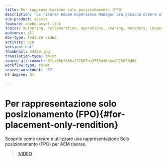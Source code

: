 ```yaml
---
title: Per rappresentazione solo posizionamento (FPO)
description: 'Le risorse Adobe Experience Manager ora possono essere utilizzate da designer e utenti creativi nelle loro applicazioni desktop Adobe Creative Cloud preferite. ’estensione Collegamento risorse di Adobe per Adobe Creative Cloud Enterprise estende la capacità di cercare e navigare, ordinare, visualizzare in anteprima, caricare risorse, estrarre, modificare, archiviare e visualizzare i metadati di AEM risorse in strumenti di Creative Cloud come  Adobe Photoshop,  InDesign e  Illustrator. '
sub-product: assets
feature: adobe-asset-link
topics: authoring, collaboration, operations, sharing, metadata, images, operations, renditions
audience: all
doc-type: feature video
activity: use
version: null
thumbnail: 34259.jpg
translation-type: tm+mt
source-git-commit: 67ca08bf386a217807da3755d46abed225050d02
workflow-type: tm+mt
source-wordcount: '87'
ht-degree: 0%

---
```



# Per rappresentazione solo posizionamento (FPO){#for-placement-only-rendition}

Scoprite come creare e utilizzare una rappresentazione Solo posizionamento (FPO) per AEM risorse.

>[!VIDEO](https://video.tv.adobe.com/v/34259/?quality=12)
